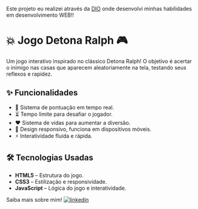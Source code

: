 Este projeto eu realizei através da [DIO](https://www.dio.me/) onde desenvolvi minhas habilidades em desenvolvimento WEB!!
# 💥 Jogo Detona Ralph 🎮  
Um jogo interativo inspirado no clássico Detona Ralph! O objetivo é acertar o inimigo nas casas que aparecem aleatoriamente na tela, testando seus reflexos e rapidez.  

## ✨ Funcionalidades  
- 🎯 Sistema de pontuação em tempo real.  
- ⏳ Tempo limite para desafiar o jogador.  
- ❤️ Sistema de vidas para aumentar a diversão.  
- 📱 Design responsivo, funciona em dispositivos móveis.  
- ⚡ Interatividade fluida e rápida.  

## 🛠 Tecnologias Usadas  
- **HTML5** – Estrutura do jogo.  
- **CSS3** – Estilização e responsividade.  
- **JavaScript** – Lógica do jogo e interatividade.  


Saiba mais sobre mim! [![linkedin](https://img.shields.io/badge/linkedin-0A66C2?style=for-the-badge&logo=linkedin&logoColor=white)](https://www.linkedin.com/in/henrique-baptista-bandeira)


